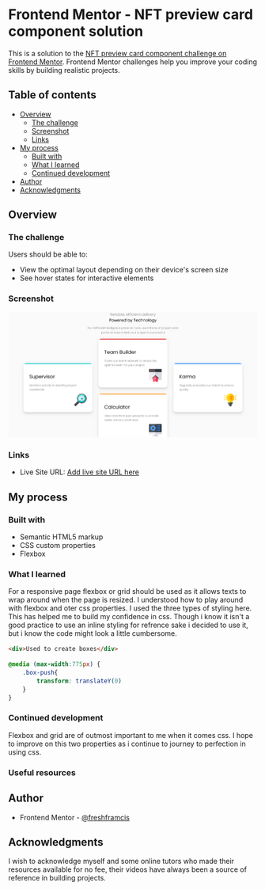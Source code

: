 # Frontend Mentor - NFT preview card component solution

This is a solution to the [NFT preview card component challenge on Frontend Mentor](https://www.frontendmentor.io/challenges/nft-preview-card-component-SbdUL_w0U). Frontend Mentor challenges help you improve your coding skills by building realistic projects. 

## Table of contents

- [Overview](#overview)
  - [The challenge](#the-challenge)
  - [Screenshot](#screenshot)
  - [Links](#links)
- [My process](#my-process)
  - [Built with](#built-with)
  - [What I learned](#what-i-learned)
  - [Continued development](#continued-development)
- [Author](#author)
- [Acknowledgments](#acknowledgments)


## Overview

### The challenge

Users should be able to:

- View the optimal layout depending on their device's screen size
- See hover states for interactive elements

### Screenshot

![](./Frontend%20Mentor%20Four%20card%20feature%20section.png)


### Links

- Live Site URL: [Add live site URL here]()

## My process

### Built with

- Semantic HTML5 markup
- CSS custom properties
- Flexbox



### What I learned

For a responsive page flexbox or grid should be used as it allows texts to wrap around when the page is resized. I understood how to play around with flexbox and oter css properties. I used the three types of styling here. This has helped me to build my confidence in css. Though i know it isn't a good practice to use an inline styling for refrence sake i decided to use it, but i know the code might look a little cumbersome. 

```html
<div>Used to create boxes</div>
```
```css
@media (max-width:775px) {
    .box-push{
        transform: translateY(0)
    }
}
```


### Continued development

Flexbox and grid are of outmost important to me when it comes css. I hope to improve on this two properties as i continue to journey to perfection in using css.

### Useful resources


## Author

- Frontend Mentor - [@freshframcis](https://www.frontendmentor.io/profile/freshframcis)


## Acknowledgments

I wish to acknowledge myself and some online tutors who made their resources available for no fee, their videos have always been a source of reference in building projects.


